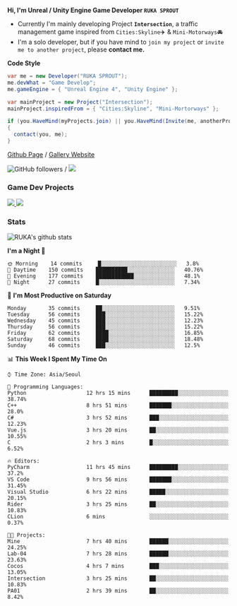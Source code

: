 **Hi, I'm Unreal / Unity Engine Game Developer `RUKA SPROUT`**

- Currently I'm mainly developing Project **`Intersection`**, a traffic management game inspired from `Cities:Skyline`✈️ & `Mini-Motorways`🚘
- I'm a solo developer, but if you have mind to `join my project` or `invite me to another project`, please **contact me.**

**Code Style**

```csharp
var me = new Developer("RUKA SPROUT");
me.devWhat = "Game Develop";
me.gameEngine = { "Unreal Engine 4", "Unity Engine" };
```

```csharp
var mainProject = new Project("Intersection");
mainProject.inspiredFrom = { "Cities:Skyline", "Mini-Mortorways" };

if (you.HaveMind(myProjects.join) || you.HaveMind(Invite(me, anotherProject)))
{
  contact(you, me);
}
```

[Github Page](https://lutca1320.github.io/) / [Gallery Website](https://rukasp.xyz/)

![GitHub followers](https://img.shields.io/github/followers/lutca1320?label=Follow&style=social) / [![](https://img.shields.io/badge/Gmail-lutca1320%40gmail.com-blue)](mailto:lutca1320@gmail.com)

### Game Dev Projects

<a href="https://github.com/lutca1320/Intersection">
  <img src="https://github-readme-stats.vercel.app/api/pin/?username=lutca1320&repo=Intersection" />
</a>
<a href="https://github.com/lutca1320/Together">
  <img src="https://github-readme-stats.vercel.app/api/pin/?username=lutca1320&repo=Together" />
</a>


### Stats

![RUKA's github stats](https://github-readme-stats.vercel.app/api?username=lutca1320&show_icons=true&include_all_commits=true&count_private=true&hide=contribs,prs)

<!--START_SECTION:waka-->
**I'm a Night 🦉** 

```text
🌞 Morning    14 commits     █░░░░░░░░░░░░░░░░░░░░░░░░   3.8% 
🌆 Daytime    150 commits    ██████████░░░░░░░░░░░░░░░   40.76% 
🌃 Evening    177 commits    ████████████░░░░░░░░░░░░░   48.1% 
🌙 Night      27 commits     █░░░░░░░░░░░░░░░░░░░░░░░░   7.34%

```
📅 **I'm Most Productive on Saturday** 

```text
Monday       35 commits     ██░░░░░░░░░░░░░░░░░░░░░░░   9.51% 
Tuesday      56 commits     ███░░░░░░░░░░░░░░░░░░░░░░   15.22% 
Wednesday    45 commits     ███░░░░░░░░░░░░░░░░░░░░░░   12.23% 
Thursday     56 commits     ███░░░░░░░░░░░░░░░░░░░░░░   15.22% 
Friday       62 commits     ████░░░░░░░░░░░░░░░░░░░░░   16.85% 
Saturday     68 commits     ████░░░░░░░░░░░░░░░░░░░░░   18.48% 
Sunday       46 commits     ███░░░░░░░░░░░░░░░░░░░░░░   12.5%

```


📊 **This Week I Spent My Time On** 

```text
⌚︎ Time Zone: Asia/Seoul

💬 Programming Languages: 
Python                   12 hrs 15 mins      █████████░░░░░░░░░░░░░░░░   38.74% 
C++                      8 hrs 51 mins       ███████░░░░░░░░░░░░░░░░░░   28.0% 
C#                       3 hrs 52 mins       ███░░░░░░░░░░░░░░░░░░░░░░   12.23% 
Vue.js                   3 hrs 20 mins       ██░░░░░░░░░░░░░░░░░░░░░░░   10.55% 
C                        2 hrs 3 mins        █░░░░░░░░░░░░░░░░░░░░░░░░   6.52%

🔥 Editors: 
PyCharm                  11 hrs 45 mins      █████████░░░░░░░░░░░░░░░░   37.2% 
VS Code                  9 hrs 56 mins       ███████░░░░░░░░░░░░░░░░░░   31.45% 
Visual Studio            6 hrs 22 mins       █████░░░░░░░░░░░░░░░░░░░░   20.15% 
Rider                    3 hrs 25 mins       ██░░░░░░░░░░░░░░░░░░░░░░░   10.83% 
CLion                    6 mins              ░░░░░░░░░░░░░░░░░░░░░░░░░   0.37%

🐱‍💻 Projects: 
Mine                     7 hrs 40 mins       ██████░░░░░░░░░░░░░░░░░░░   24.25% 
Lab-04                   7 hrs 28 mins       ██████░░░░░░░░░░░░░░░░░░░   23.63% 
Cocos                    4 hrs 7 mins        ███░░░░░░░░░░░░░░░░░░░░░░   13.05% 
Intersection             3 hrs 25 mins       ██░░░░░░░░░░░░░░░░░░░░░░░   10.83% 
PA01                     2 hrs 39 mins       ██░░░░░░░░░░░░░░░░░░░░░░░   8.42%

```


<!--END_SECTION:waka-->
